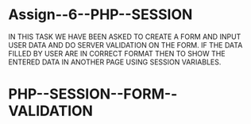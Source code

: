 # Assign--6--PHP--SESSION
IN THIS TASK WE HAVE BEEN ASKED TO CREATE A FORM AND INPUT USER DATA AND DO SERVER VALIDATION ON THE FORM. IF THE DATA FILLED BY USER ARE IN CORRECT FORMAT THEN TO SHOW THE ENTERED DATA IN ANOTHER PAGE USING SESSION VARIABLES.
# PHP--SESSION--FORM--VALIDATION
